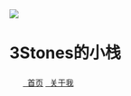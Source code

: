 <head>
	<link
          rel="stylesheet"
          href="https://cdn.jsdelivr.net/npm/@fortawesome/fontawesome-free/css/all.min.css"
        />
	<link rel="stylesheet" href="style.css">
</head>
<body>
	<div class="box">
		<img class="box-img" src="https://ae01.alicdn.com/kf/H02ccd30fbc6f42b8b06a4be90edc5effr.png"/>
		<h1>3Stones的小栈</h1>
		<h5></h5>
		<ul>
			<a class="list-group-item" href="blog.3stones.tk"><i class="fa fa-home fa-fw" aria-hidden="true"></i>&nbsp; 首页</a>
			<a class="list-group-item" href="#"><i class="fa fa-book fa-fw" aria-hidden="true"></i>&nbsp; 关于我</a>
		</ul>
	</div>
</body>
